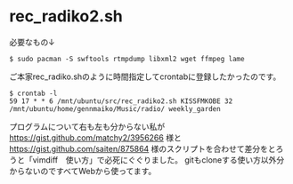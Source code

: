 # rec_radiko2.sh
必要なもの↓
  ```
  $ sudo pacman -S swftools rtmpdump libxml2 wget ffmpeg lame
  ```
ご本家rec_radiko.shのように時間指定してcrontabに登録したかったのです。
  ```
  $ crontab -l
  59 17 * * 6 /mnt/ubuntu/src/rec_radiko2.sh KISSFMKOBE 32 /mnt/ubuntu/home/gennmaiko/Music/radio/ weekly_garden
  ```
  
プログラムについて右も左も分からない私が 
https://gist.github.com/matchy2/3956266
様と
https://gist.github.com/saiten/875864
様のスクリプトを合わせて差分をとろうと「vimdiff　使い方」で必死にぐぐりました。
gitもcloneする使い方以外分からないのですべてWebから使ってます。
